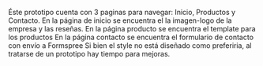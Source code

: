 Éste prototipo cuenta con 3 paginas para navegar: Inicio, Productos y Contacto.
En la página de inicio se encuentra el la imagen-logo de la empresa y las reseñas.
En la página producto se encuentra el template para los productos
En la página contacto se encuentra el formulario de contacto con envío a Formspree
Si bien el style no está diseñado como preferiria, al tratarse de un prototipo hay tiempo para mejoras.